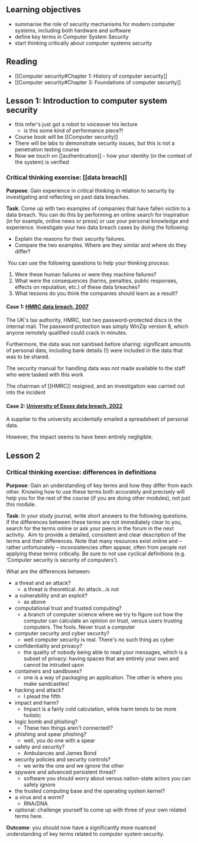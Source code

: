 ## Learning objectives
- summarise the role of security mechanisms for modern computer systems, including both hardware and software
- define key terms in Computer System Security
- start thinking critically about computer systems security

## Reading
- [[Computer security#Chapter 1: History of computer security]]
- [[Computer security#Chapter 3: Foundations of computer security]]

## Lesson 1: Introduction to computer system security
- this mfer's just got a robot to voiceover his lecture
	- is this some kind of performance piece?!
- Course book will be [[Computer security]]
- There will be labs to demonstrate security issues, but this is not a penetration testing course
- Now we touch on [[authentication]] - how your identity (in the context of the system) is verified
### Critical thinking exercise: [[data breach]]
**Purpose**: Gain experience in critical thinking in relation to security by investigating and reflecting on past data breaches.

**Task**: Come up with two examples of companies that have fallen victim to a data breach. You can do this by performing an online search for inspiration (in for example, online news or press) or use your personal knowledge and experience. Investigate your two data breach cases by doing the following:

-  Explain the reasons for their security failures.
-  Compare the two examples. Where are they similar and where do they differ?

 You can use the following questions to help your thinking process:

1. Were these human failures or were they machine failures?
2. What were the consequences (harms, penalties, public responses, effects on reputation, etc.) of these data breaches?
3. What lessons do you think the companies should learn as a result?

#### Case 1: [HMRC data breach, 2007](https://en.wikipedia.org/wiki/Loss_of_United_Kingdom_child_benefit_data_(2007))
The UK's tax authority, HMRC, lost two password-protected discs in the internal mail. The password protection was simply WinZip version 8, which anyone remotely qualified could crack in minutes.

Furthermore, the data was not sanitised before sharing: significant amounts of personal data, including bank details (!) were included in the data that was to be shared.

The security manual for handling data was not made available to the staff who were tasked with this work

The chairman of [[HMRC]] resigned, and an investigation was carried out into the incident

#### Case 2: [University of Essex data breach, 2022](https://www.bbc.co.uk/news/uk-england-essex-61312383)
A supplier to the university accidentally emailed a spreadsheet of personal data. 

However, the impact seems to have been entirely negligible.

## Lesson 2
### Critical thinking exercise: differences in definitions
**Purpose**: Gain an understanding of key terms and how they differ from each other. Knowing how to use these terms both accurately and precisely will help you for the rest of the course (if you are doing other modules), not just this module.

**Task**: In your study journal, write short answers to the following questions. If the differences between these terms are not immediately clear to you, search for the terms online or ask your peers in the forum in the next activity.  Aim to provide a detailed, consistent and clear description of the terms and their differences. Note that many resources exist online and – rather unfortunately – inconsistencies often appear, often from people not applying these terms critically. Be sure to not use cyclical definitions (e.g. ‘Computer security is security of computers’).

What are the differences between:

-   a threat and an attack?
	- a threat is theoretical. An attack...is not
-   a vulnerability and an exploit?
	- as above
-   computational trust and trusted computing?
	- a branch of computer science where we try to figure out how the computer can calculate an opinion on trust, versus users trusting computers. The fools. Never trust a computer
-   computer security and cyber security?
	- well computer security is real. There's no such thing as cyber
-   confidentiality and privacy?
	- the quality of nobody being able to read your messages, which is a subset of privacy: having spaces that are entirely your own and cannot be intruded upon
-   containers and sandboxes?
	- one is a way of packaging an application. The other is where you make sandcastles!
-   hacking and attack?
	- I plead the fifth
-   impact and harm?
	- Impact is a fairly cold calculation, while harm tends to be more holistic
-   logic bomb and phishing?
	- These two things aren't connected!?
-   phishing and spear phishing?
	- well, you do one with a spear
-   safety and security?
	- Ambulances and James Bond
-   security policies and security controls?
	- we write the one and we ignore the other
-   spyware and advanced persistent threat?
	- software you should worry about versus nation-state actors you can safely ignore
-   the trusted computing base and the operating system kernel?
-   a virus and a worm?
	- RNA/DNA
-   optional: challenge yourself to come up with three of your own related terms here.
    

**Outcome**: you should now have a significantly more nuanced understanding of key terms related to computer system security.